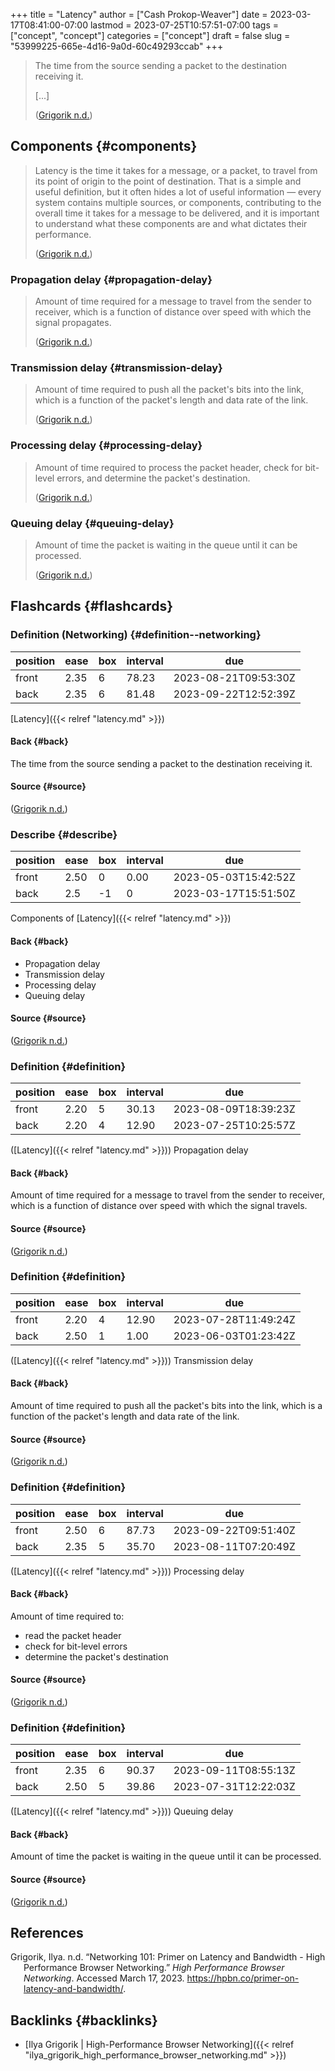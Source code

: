 +++
title = "Latency"
author = ["Cash Prokop-Weaver"]
date = 2023-03-17T08:41:00-07:00
lastmod = 2023-07-25T10:57:51-07:00
tags = ["concept", "concept"]
categories = ["concept"]
draft = false
slug = "53999225-665e-4d16-9a0d-60c49293ccab"
+++

> The time from the source sending a packet to the destination receiving it.
>
> [...]
>
> (<a href="#citeproc_bib_item_1">Grigorik n.d.</a>)


## Components {#components}

> Latency is the time it takes for a message, or a packet, to travel from its point of origin to the point of destination. That is a simple and useful definition, but it often hides a lot of useful information — every system contains multiple sources, or components, contributing to the overall time it takes for a message to be delivered, and it is important to understand what these components are and what dictates their performance.
>
> (<a href="#citeproc_bib_item_1">Grigorik n.d.</a>)


### Propagation delay {#propagation-delay}

> Amount of time required for a message to travel from the sender to receiver, which is a function of distance over speed with which the signal propagates.
>
> (<a href="#citeproc_bib_item_1">Grigorik n.d.</a>)


### Transmission delay {#transmission-delay}

> Amount of time required to push all the packet's bits into the link, which is a function of the packet's length and data rate of the link.
>
> (<a href="#citeproc_bib_item_1">Grigorik n.d.</a>)


### Processing delay {#processing-delay}

> Amount of time required to process the packet header, check for bit-level errors, and determine the packet's destination.
>
> (<a href="#citeproc_bib_item_1">Grigorik n.d.</a>)


### Queuing delay {#queuing-delay}

> Amount of time the packet is waiting in the queue until it can be processed.
>
> (<a href="#citeproc_bib_item_1">Grigorik n.d.</a>)


## Flashcards {#flashcards}


### Definition (Networking) {#definition--networking}

| position | ease | box | interval | due                  |
|----------|------|-----|----------|----------------------|
| front    | 2.35 | 6   | 78.23    | 2023-08-21T09:53:30Z |
| back     | 2.35 | 6   | 81.48    | 2023-09-22T12:52:39Z |

[Latency]({{< relref "latency.md" >}})


#### Back {#back}

The time from the source sending a packet to the destination receiving it.


#### Source {#source}

(<a href="#citeproc_bib_item_1">Grigorik n.d.</a>)


### Describe {#describe}

| position | ease | box | interval | due                  |
|----------|------|-----|----------|----------------------|
| front    | 2.50 | 0   | 0.00     | 2023-05-03T15:42:52Z |
| back     | 2.5  | -1  | 0        | 2023-03-17T15:51:50Z |

Components of [Latency]({{< relref "latency.md" >}})


#### Back {#back}

-   Propagation delay
-   Transmission delay
-   Processing delay
-   Queuing delay


#### Source {#source}

(<a href="#citeproc_bib_item_1">Grigorik n.d.</a>)


### Definition {#definition}

| position | ease | box | interval | due                  |
|----------|------|-----|----------|----------------------|
| front    | 2.20 | 5   | 30.13    | 2023-08-09T18:39:23Z |
| back     | 2.20 | 4   | 12.90    | 2023-07-25T10:25:57Z |

([Latency]({{< relref "latency.md" >}})) Propagation delay


#### Back {#back}

Amount of time required for a message to travel from the sender to receiver, which is a function of distance over speed with which the signal travels.


#### Source {#source}

(<a href="#citeproc_bib_item_1">Grigorik n.d.</a>)


### Definition {#definition}

| position | ease | box | interval | due                  |
|----------|------|-----|----------|----------------------|
| front    | 2.20 | 4   | 12.90    | 2023-07-28T11:49:24Z |
| back     | 2.50 | 1   | 1.00     | 2023-06-03T01:23:42Z |

([Latency]({{< relref "latency.md" >}})) Transmission delay


#### Back {#back}

Amount of time required to push all the packet's bits into the link, which is a function of the packet's length and data rate of the link.


#### Source {#source}

(<a href="#citeproc_bib_item_1">Grigorik n.d.</a>)


### Definition {#definition}

| position | ease | box | interval | due                  |
|----------|------|-----|----------|----------------------|
| front    | 2.50 | 6   | 87.73    | 2023-09-22T09:51:40Z |
| back     | 2.35 | 5   | 35.70    | 2023-08-11T07:20:49Z |

([Latency]({{< relref "latency.md" >}})) Processing delay


#### Back {#back}

Amount of time required to:

-   read the packet header
-   check for bit-level errors
-   determine the packet's destination


#### Source {#source}

(<a href="#citeproc_bib_item_1">Grigorik n.d.</a>)


### Definition {#definition}

| position | ease | box | interval | due                  |
|----------|------|-----|----------|----------------------|
| front    | 2.35 | 6   | 90.37    | 2023-09-11T08:55:13Z |
| back     | 2.50 | 5   | 39.86    | 2023-07-31T12:22:03Z |

([Latency]({{< relref "latency.md" >}})) Queuing delay


#### Back {#back}

Amount of time the packet is waiting in the queue until it can be processed.


#### Source {#source}

(<a href="#citeproc_bib_item_1">Grigorik n.d.</a>)

## References

<style>.csl-entry{text-indent: -1.5em; margin-left: 1.5em;}</style><div class="csl-bib-body">
  <div class="csl-entry"><a id="citeproc_bib_item_1"></a>Grigorik, Ilya. n.d. “Networking 101: Primer on Latency and Bandwidth - High Performance Browser Networking.” <i>High Performance Browser Networking</i>. Accessed March 17, 2023. <a href="https://hpbn.co/primer-on-latency-and-bandwidth/">https://hpbn.co/primer-on-latency-and-bandwidth/</a>.</div>
</div>


## Backlinks {#backlinks}

-   [Ilya Grigorik | High-Performance Browser Networking]({{< relref "ilya_grigorik_high_performance_browser_networking.md" >}})
